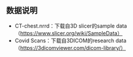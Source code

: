 ## 数据说明
- CT-chest.nrrd：下载自3D slicer的sample data（https://www.slicer.org/wiki/SampleData）
- Covid Scans：下载自3DICOM的research data（https://3dicomviewer.com/dicom-library/）